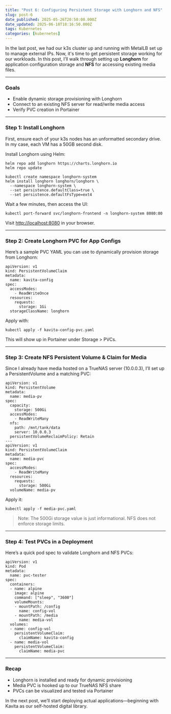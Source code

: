 ```yaml
---
title: "Post 6: Configuring Persistent Storage with Longhorn and NFS"
slug: post-6
date_published: 2025-05-26T20:50:00.000Z
date_updated: 2025-06-18T18:16:50.000Z
tags: Kubernetes
categories: [kubernetes]
---
```


In the last post, we had our k3s cluster up and running with MetalLB set up to manage external IPs. Now, it's time to get persistent storage working for our workloads. In this post, I’ll walk through setting up **Longhorn** for application configuration storage and **NFS** for accessing existing media files.

---

### Goals

- Enable dynamic storage provisioning with Longhorn
- Connect to an existing NFS server for read/write media access
- Verify PVC creation in Portainer

---

### Step 1: Install Longhorn

First, ensure each of your k3s nodes has an unformatted secondary drive. In my case, each VM has a 50GB second disk.

Install Longhorn using Helm:

    helm repo add longhorn https://charts.longhorn.io
    helm repo update
    
    kubectl create namespace longhorn-system
    helm install longhorn longhorn/longhorn \
      --namespace longhorn-system \
      --set persistence.defaultClass=true \
      --set persistence.defaultFsType=ext4
    

Wait a few minutes, then access the UI:

    kubectl port-forward svc/longhorn-frontend -n longhorn-system 8080:80
    

Visit [http://localhost:8080](http://localhost:8080/) in your browser.

---

### Step 2: Create Longhorn PVC for App Configs

Here’s a sample PVC YAML you can use to dynamically provision storage from Longhorn:

    apiVersion: v1
    kind: PersistentVolumeClaim
    metadata:
      name: kavita-config
    spec:
      accessModes:
        - ReadWriteOnce
      resources:
        requests:
          storage: 1Gi
      storageClassName: longhorn
    

Apply with:

    kubectl apply -f kavita-config-pvc.yaml
    

This will show up in Portainer under Storage > PVCs.

---

### Step 3: Create NFS Persistent Volume & Claim for Media

Since I already have media hosted on a TrueNAS server (10.0.0.3), I’ll set up a PersistentVolume and a matching PVC:

    apiVersion: v1
    kind: PersistentVolume
    metadata:
      name: media-pv
    spec:
      capacity:
        storage: 500Gi
      accessModes:
        - ReadWriteMany
      nfs:
        path: /mnt/tank/data
        server: 10.0.0.3
      persistentVolumeReclaimPolicy: Retain
    ---
    apiVersion: v1
    kind: PersistentVolumeClaim
    metadata:
      name: media-pvc
    spec:
      accessModes:
        - ReadWriteMany
      resources:
        requests:
          storage: 500Gi
      volumeName: media-pv
    

Apply it:

    kubectl apply -f media-pvc.yaml
    

> Note: The 500Gi storage value is just informational. NFS does not enforce storage limits.

---

### Step 4: Test PVCs in a Deployment

Here’s a quick pod spec to validate Longhorn and NFS PVCs:

    apiVersion: v1
    kind: Pod
    metadata:
      name: pvc-tester
    spec:
      containers:
      - name: alpine
        image: alpine
        command: ["sleep", "3600"]
        volumeMounts:
        - mountPath: /config
          name: config-vol
        - mountPath: /media
          name: media-vol
      volumes:
      - name: config-vol
        persistentVolumeClaim:
          claimName: kavita-config
      - name: media-vol
        persistentVolumeClaim:
          claimName: media-pvc
    

---

### Recap

- Longhorn is installed and ready for dynamic provisioning
- Media PVC is hooked up to our TrueNAS NFS share
- PVCs can be visualized and tested via Portainer

In the next post, we’ll start deploying actual applications—beginning with Kavita as our self-hosted digital library.
